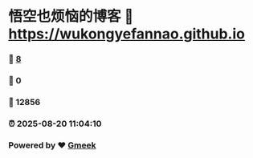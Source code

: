 # 悟空也烦恼的博客 :link: https://wukongyefannao.github.io 
### :page_facing_up: [8](https://wukongyefannao.github.io/tag.html) 
### :speech_balloon: 0 
### :hibiscus: 12856 
### :alarm_clock: 2025-08-20 11:04:10 
### Powered by :heart: [Gmeek](https://github.com/Meekdai/Gmeek)

